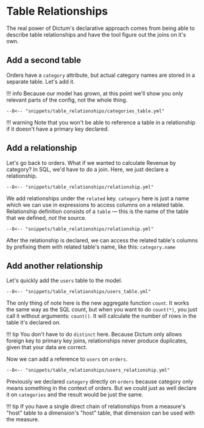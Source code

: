# Table Relationships

The real power of Dictum's declarative approach comes from being able to describe
table relationships and have the tool figure out the joins on it's own.


## Add a second table

Orders have a `category` attribute, but actual category names are stored in a separate
table. Let's add it.

!!! info
    Because our model has grown, at this point we'll show you only relevant parts of the
    config, not the whole thing.

```{ .yaml title=project.yml }
--8<-- "snippets/table_relationships/categories_table.yml"
```

!!! warning
    Note that you won't be able to reference a table in a relationship if it doesn't
    have a primary key declared.


## Add a relationship

Let's go back to orders. What if we wanted to calculate Revenue by category? In SQL,
we'd have to do a join. Here, we just declare a relationship.

```{ .yaml title=project.yml hl_lines="4 5 6 7" }
--8<-- "snippets/table_relationships/relationship.yml"
```

We add relationships under the `related` key. `category` here is just a name which we
can use in expressions to access columns on a related table. Relationship definition
consists of a `table` — this is the name of the table that we defined, _not_ the source.

```{ .yaml title=project.yml hl_lines="11 12 13 14" }
--8<-- "snippets/table_relationships/relationship.yml"
```

After the relationship is declared, we can access the related table's columns by
prefixing them with related table's name, like this: `category.name`


## Add another relationship

Let's quickly add the `users` table to the model.

```{ .yaml title=project.yml hl_lines=7 }
--8<-- "snippets/table_relationships/users_table.yml"
```

The only thing of note here is the new aggregate function `count`. It works the same way
as the SQL count, but when you want to do `count(*)`, you just call it without arguments:
`count()`. It will calculate the number of rows in the table it's declared on.

!!! tip
    You don't have to do `distinct` here. Because Dictum only allows foreign key to
    primary key joins, relationships never produce duplicates, given that your data are
    correct.

Now we can add a reference to `users` on `orders`.

```{ .yaml title=project.yml hl_lines="8 9 10" }
--8<-- "snippets/table_relationships/users_relationship.yml"
```

Previously we declared `category` directly on `orders` because category only means
something in the context of orders. But we could just as well declare it on `categories`
and the result would be just the same.

!!! tip
    If you have a single direct chain of relationships from a measure's "host" table to a
    dimension's "host" table, that dimension can be used with the measure.
